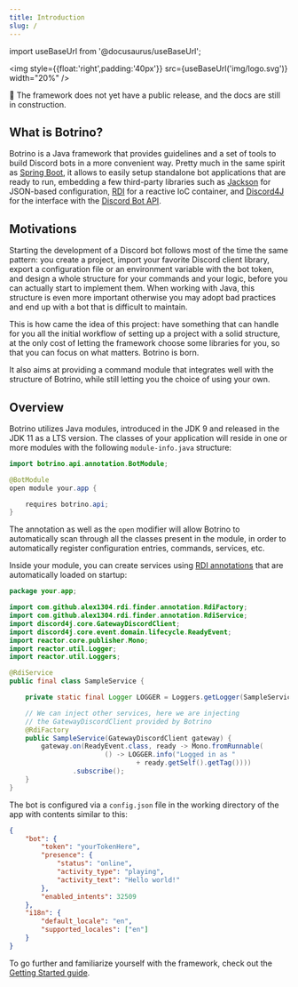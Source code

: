 ```yaml
---
title: Introduction
slug: /
---
```


import useBaseUrl from '@docusaurus/useBaseUrl';

<img style={{float:'right',padding:'40px'}} src={useBaseUrl('img/logo.svg')} width="20%" />

🚧 The framework does not yet have a public release, and the docs are still in construction.

## What is Botrino?

Botrino is a Java framework that provides guidelines and a set of tools to build Discord bots in a more convenient way. Pretty much in the same spirit as [Spring Boot](https://spring.io/projects/spring-boot), it allows to easily setup standalone bot applications that are ready to run, embedding a few third-party libraries such as [Jackson](https://github.com/FasterXML/jackson-core) for JSON-based configuration, [RDI](https://alex1304.github.io/rdi/docs/intro) for a reactive IoC container, and [Discord4J](https://discord4j.com) for the interface with the [Discord Bot API](https://discord.com/developers/docs/intro).

## Motivations

Starting the development of a Discord bot follows most of the time the same pattern: you create a project, import your favorite Discord client library, export a configuration file or an environment variable with the bot token, and design a whole structure for your commands and your logic, before you can actually start to implement them. When working with Java, this structure is even more important otherwise you may adopt bad practices and end up with a bot that is difficult to maintain.

This is how came the idea of this project: have something that can handle for you all the initial workflow of setting up a project with a solid structure, at the only cost of letting the framework choose some libraries for you, so that you can focus on what matters. Botrino is born.

It also aims at providing a command module that integrates well with the structure of Botrino, while still letting you the choice of using your own.

## Overview

Botrino utilizes Java modules, introduced in the JDK 9 and released in the JDK 11 as a LTS version. The classes of your application will reside in one or more modules with the following `module-info.java` structure:

```java
import botrino.api.annotation.BotModule;

@BotModule
open module your.app {

    requires botrino.api;
}
```

The annotation as well as the `open` modifier will allow Botrino to automatically scan through all the classes present in the module, in order to automatically register configuration entries, commands, services, etc.

Inside your module, you can create services using [RDI annotations](https://alex1304.github.io/rdi/docs/annotation-based-configuration) that are automatically loaded on startup:

```java
package your.app;

import com.github.alex1304.rdi.finder.annotation.RdiFactory;
import com.github.alex1304.rdi.finder.annotation.RdiService;
import discord4j.core.GatewayDiscordClient;
import discord4j.core.event.domain.lifecycle.ReadyEvent;
import reactor.core.publisher.Mono;
import reactor.util.Logger;
import reactor.util.Loggers;

@RdiService
public final class SampleService {

    private static final Logger LOGGER = Loggers.getLogger(SampleService.class);

    // We can inject other services, here we are injecting
    // the GatewayDiscordClient provided by Botrino
    @RdiFactory
    public SampleService(GatewayDiscordClient gateway) {
        gateway.on(ReadyEvent.class, ready -> Mono.fromRunnable(
                        () -> LOGGER.info("Logged in as "
                                + ready.getSelf().getTag())))
                .subscribe();
    }
}

```

The bot is configured via a `config.json` file in the working directory of the app with contents similar to this:

```json
{
    "bot": {
        "token": "yourTokenHere",
        "presence": {
            "status": "online",
            "activity_type": "playing",
            "activity_text": "Hello world!"
        },
        "enabled_intents": 32509
    },
    "i18n": {
        "default_locale": "en",
        "supported_locales": ["en"]
    }
}
```

To go further and familiarize yourself with the framework, check out the [Getting Started guide](getting-started.md).
